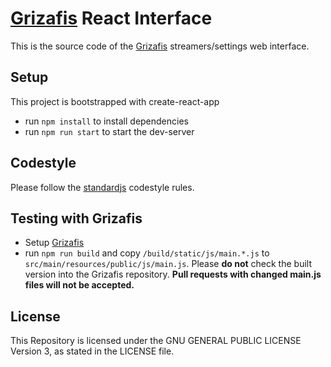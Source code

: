 # [Grizafis](https://Grizafis.com/) React Interface

This is the source code of the [Grizafis](https://Grizafis.com/) streamers/settings web interface.

## Setup

This project is bootstrapped with create-react-app
- run `npm install` to install dependencies
- run `npm run start` to start the dev-server

## Codestyle

Please follow the [standardjs](https://standardjs.com/) codestyle rules.

## Testing with Grizafis

- Setup [Grizafis](https://github.com/GrizafisDev/Grizafis)
- run `npm run build` and copy `/build/static/js/main.*.js` to `src/main/resources/public/js/main.js`. Please **do not**
check the built version into the Grizafis repository. **Pull requests with changed main.js files will not be accepted.**

## License

This Repository is licensed under the GNU GENERAL PUBLIC LICENSE Version 3, as stated in the LICENSE file.